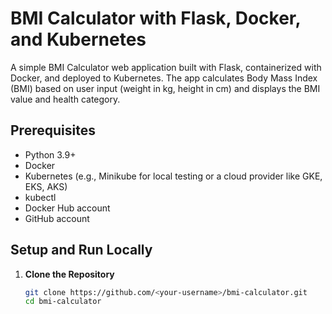 # BMI Calculator with Flask, Docker, and Kubernetes

A simple BMI Calculator web application built with Flask, containerized with Docker, and deployed to Kubernetes. The app calculates Body Mass Index (BMI) based on user input (weight in kg, height in cm) and displays the BMI value and health category.

## Prerequisites
- Python 3.9+
- Docker
- Kubernetes (e.g., Minikube for local testing or a cloud provider like GKE, EKS, AKS)
- kubectl
- Docker Hub account
- GitHub account

## Setup and Run Locally

1. **Clone the Repository**
   ```bash
   git clone https://github.com/<your-username>/bmi-calculator.git
   cd bmi-calculator